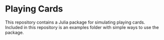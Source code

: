 # Playing Cards
This repository contains a Julia package for simulating playing cards. Included in this repository is an examples folder with simple ways to use the package.
